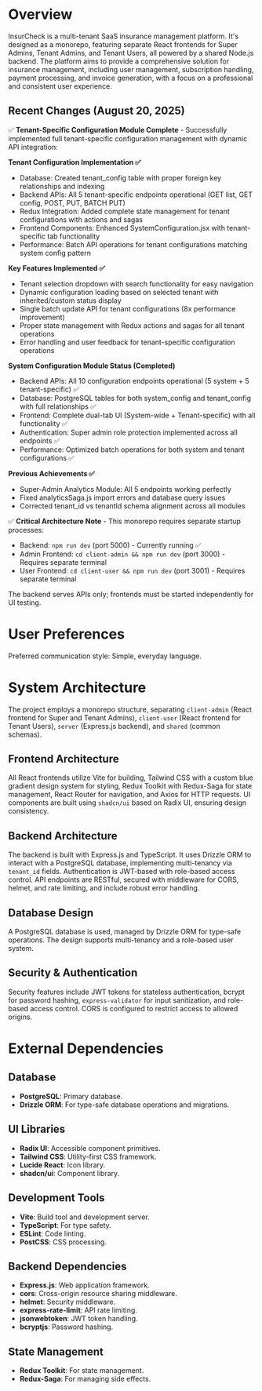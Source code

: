# Overview
InsurCheck is a multi-tenant SaaS insurance management platform. It's designed as a monorepo, featuring separate React frontends for Super Admins, Tenant Admins, and Tenant Users, all powered by a shared Node.js backend. The platform aims to provide a comprehensive solution for insurance management, including user management, subscription handling, payment processing, and invoice generation, with a focus on a professional and consistent user experience.

## Recent Changes (August 20, 2025)
✅ **Tenant-Specific Configuration Module Complete** - Successfully implemented full tenant-specific configuration management with dynamic API integration:

**Tenant Configuration Implementation ✅**
- Database: Created tenant_config table with proper foreign key relationships and indexing
- Backend APIs: All 5 tenant-specific endpoints operational (GET list, GET config, POST, PUT, BATCH PUT)
- Redux Integration: Added complete state management for tenant configurations with actions and sagas
- Frontend Components: Enhanced SystemConfiguration.jsx with tenant-specific tab functionality
- Performance: Batch API operations for tenant configurations matching system config pattern

**Key Features Implemented ✅**
- Tenant selection dropdown with search functionality for easy navigation
- Dynamic configuration loading based on selected tenant with inherited/custom status display
- Single batch update API for tenant configurations (8x performance improvement)
- Proper state management with Redux actions and sagas for all tenant operations
- Error handling and user feedback for tenant-specific configuration operations

**System Configuration Module Status (Completed)**
- Backend APIs: All 10 configuration endpoints operational (5 system + 5 tenant-specific) ✅
- Database: PostgreSQL tables for both system_config and tenant_config with full relationships ✅
- Frontend: Complete dual-tab UI (System-wide + Tenant-specific) with all functionality ✅
- Authentication: Super admin role protection implemented across all endpoints ✅
- Performance: Optimized batch operations for both system and tenant configurations ✅

**Previous Achievements ✅**
- Super-Admin Analytics Module: All 5 endpoints working perfectly
- Fixed analyticsSaga.js import errors and database query issues
- Corrected tenant_id vs tenantId schema alignment across all modules

✅ **Critical Architecture Note** - This monorepo requires separate startup processes:
- Backend: `npm run dev` (port 5000) - Currently running ✅
- Admin Frontend: `cd client-admin && npm run dev` (port 3000) - Requires separate terminal
- User Frontend: `cd client-user && npm run dev` (port 3001) - Requires separate terminal

The backend serves APIs only; frontends must be started independently for UI testing.

# User Preferences
Preferred communication style: Simple, everyday language.

# System Architecture
The project employs a monorepo structure, separating `client-admin` (React frontend for Super and Tenant Admins), `client-user` (React frontend for Tenant Users), `server` (Express.js backend), and `shared` (common schemas).

## Frontend Architecture
All React frontends utilize Vite for building, Tailwind CSS with a custom blue gradient design system for styling, Redux Toolkit with Redux-Saga for state management, React Router for navigation, and Axios for HTTP requests. UI components are built using `shadcn/ui` based on Radix UI, ensuring design consistency.

## Backend Architecture
The backend is built with Express.js and TypeScript. It uses Drizzle ORM to interact with a PostgreSQL database, implementing multi-tenancy via `tenant_id` fields. Authentication is JWT-based with role-based access control. API endpoints are RESTful, secured with middleware for CORS, helmet, and rate limiting, and include robust error handling.

## Database Design
A PostgreSQL database is used, managed by Drizzle ORM for type-safe operations. The design supports multi-tenancy and a role-based user system.

## Security & Authentication
Security features include JWT tokens for stateless authentication, bcrypt for password hashing, `express-validator` for input sanitization, and role-based access control. CORS is configured to restrict access to allowed origins.

# External Dependencies

## Database
- **PostgreSQL**: Primary database.
- **Drizzle ORM**: For type-safe database operations and migrations.

## UI Libraries
- **Radix UI**: Accessible component primitives.
- **Tailwind CSS**: Utility-first CSS framework.
- **Lucide React**: Icon library.
- **shadcn/ui**: Component library.

## Development Tools
- **Vite**: Build tool and development server.
- **TypeScript**: For type safety.
- **ESLint**: Code linting.
- **PostCSS**: CSS processing.

## Backend Dependencies
- **Express.js**: Web application framework.
- **cors**: Cross-origin resource sharing middleware.
- **helmet**: Security middleware.
- **express-rate-limit**: API rate limiting.
- **jsonwebtoken**: JWT token handling.
- **bcryptjs**: Password hashing.

## State Management
- **Redux Toolkit**: For state management.
- **Redux-Saga**: For managing side effects.